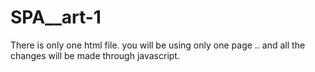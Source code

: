 # SPA__art-1
There is only one html file. you will be using only one page .. and all the changes will be made through javascript.
